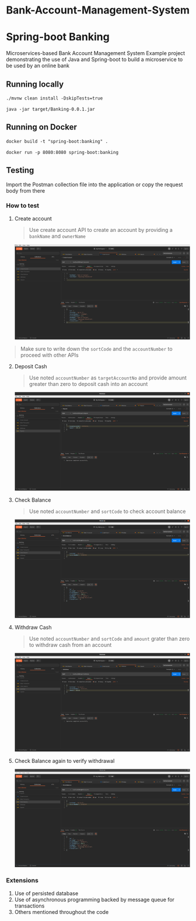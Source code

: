 # Bank-Account-Management-System
# Spring-boot Banking
Microservices-based Bank Account Management System
Example project demonstrating the use of Java and Spring-boot to build a microservice to be used by an online bank

## Running locally
```
./mvnw clean install -DskipTests=true
```

```
java -jar target/Banking-0.0.1.jar
```

## Running on Docker
```
docker build -t "spring-boot:banking" .
```

```
docker run -p 8080:8080 spring-boot:banking
```

## Testing
Import the Postman collection file into the application or copy the request body from there

### How to test
1. Create account
   > Use create account API to create an account by providing a `bankName` and `ownerName`
   > 
   ![Create Account](screenshots/create_account.png)

> Make sure to write down the `sortCode` and the `accountNumber` to proceed with other APIs

2. Deposit Cash
   >Use noted `accountNumber` as `targetAccountNo` and provide amount greater than zero to deposit cash into an account
   
   ![Deposit cash](screenshots/deposit.png)

3. Check Balance
   >Use noted `accountNumber` and `sortCode` to check account balance

   ![Check Balance](screenshots/check_balance.png)
   
4. Withdraw Cash
   >Use noted `accountNumber` and `sortCode` and `amount` grater than zero to withdraw cash from an account

   ![Withdraw cash](screenshots/withdraw.png)
    
5. Check Balance again to verify withdrawal

   ![Check Balance](screenshots/check_balance_2.png)
   


### Extensions
1. Use of persisted database
2. Use of asynchronous programming backed by message queue for transactions
3. Others mentioned throughout the code
